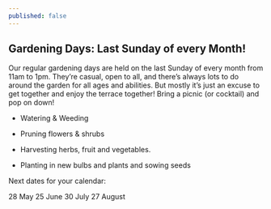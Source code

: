 ```yaml
---
published: false
---
```

## Gardening Days: Last Sunday of every Month!

Our regular gardening days are held on the last Sunday of every month from 11am to 1pm. They’re casual, open to all, and there’s always lots to do around the garden for all ages and abilities. But mostly it’s just an excuse to get together and enjoy the terrace together! Bring a picnic (or cocktail) and pop on down!

* Watering & Weeding

* Pruning flowers & shrubs

* Harvesting herbs, fruit and vegetables.

* Planting in new bulbs and plants and sowing seeds

Next dates for your calendar:

28 May
25 June
30 July
27 August
